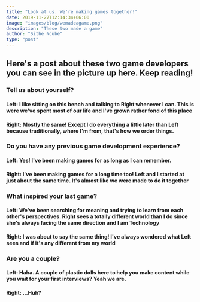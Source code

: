 ```yaml
---
title: "Look at us. We're making games together!"
date: 2019-11-27T12:14:34+06:00
image: "images/blog/wemadeagame.png"
description: "These two made a game"
author: "Sithe Ncube"
type: "post"
---
```


## Here's a post about these two game developers you can see in the picture up here. Keep reading!

### Tell us about yourself?
#### **Left:** I like sitting on this bench and talking to Right whenever I can. This is were we've spent most of our life and I've grown rather fond of this place
#### **Right:** Mostly the same! Except I do everything a little later than Left because traditionally, where I'm from, that's how we order things.

### Do you have any previous game development experience?
#### **Left:** Yes! I've been making games for as long as I can remember.
#### **Right:** I've been making games for a long time too! Left and I started at just about the same time. It's almost like we were made to do it together

### What inspired your last game?
#### **Left:** We've been searching for meaning and trying to learn from each other's perspectives. Right sees a totally different world than I do since she's always facing the same direction and I am Technology
#### **Right:** I was about to say the same thing! I've always wondered what Left sees and if it's any different from my world

### Are you a couple?
#### **Left:** Haha. A couple of plastic dolls here to help you make content while you wait for your first interviews? Yeah we are.
#### **Right:** ...Huh?

